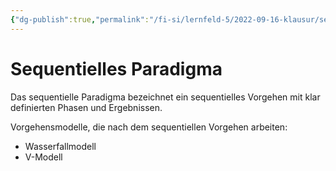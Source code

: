 ```yaml
---
{"dg-publish":true,"permalink":"/fi-si/lernfeld-5/2022-09-16-klausur/sequentielles-paradigma/","dgHomeLink":true,"dgPassFrontmatter":false}
---
```



# Sequentielles Paradigma

Das sequentielle Paradigma bezeichnet ein sequentielles Vorgehen mit klar definierten Phasen und Ergebnissen.

Vorgehensmodelle, die nach dem sequentiellen Vorgehen arbeiten:
- Wasserfallmodell
- V-Modell